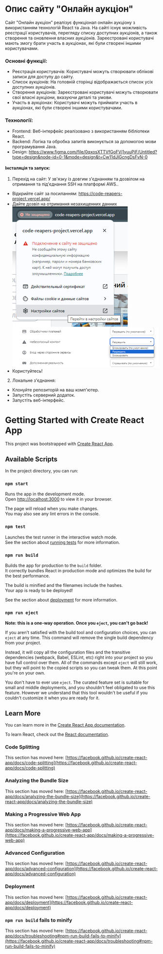 # Опис сайту "Онлайн аукціон"

Сайт "Онлайн аукціон" реалізує функціонал онлайн аукціону з використанням технологій React та Java. На сайті існує можливість реєстрації користувачів, перегляду списку доступних аукціонів, а також створення та оновлення власних аукціонів. Зареєстровані користувачі мають змогу брати участь в аукціонах, які були створені іншими користувачами.

### Основні функції:

- Реєстрація користувачів: Користувачі можуть створювати облікові записи для доступу до сайту.
- Список аукціонів: На головній сторінці відображається список усіх доступних аукціонів.
- Створення аукціонів: Зареєстровані користувачі можуть створювати свої власні аукціони, вказуючи деталі та умови.
- Участь в аукціонах: Користувачі можуть приймати участь в аукціонах, які були створені іншими користувачами.

### Технології:

- Frontend: Веб-інтерфейс реалізовано з використанням бібліотеки React.
- Backend: Логіка та обробка запитів виконується за допомогою мови програмування Java.
- Design: https://www.figma.com/file/0qxosXTTVfGoFVj1yuuPiF/Untitled?type=design&node-id=0-1&mode=design&t=Cw11dJlGcngDsFvN-0

#### Інсталяція та запуск:
1. Перехід на сайт:
У зв'язку із довгим з'єднанням та дозвілом на отримання та під'єднання SSH на платформі AWS..
- Відкрийте сайт за посиланням: https://code-reapers-project.vercel.app/
- Дайте дозвіл на отримання незахищенних данних
![Path1](src/icons/Path1.png)
![Path2](src/icons/Path2.png)
- Користуйтесь!

2. Локальне з'єднання:
- Клонуйте репозиторій на ваш комп'ютер.
- Запустіть серверний додаток.
- Запустіть веб-інтерфейс.



# Getting Started with Create React App

This project was bootstrapped with [Create React App](https://github.com/facebook/create-react-app).

## Available Scripts

In the project directory, you can run:

### `npm start`

Runs the app in the development mode.\
Open [http://localhost:3000](http://localhost:3000) to view it in your browser.

The page will reload when you make changes.\
You may also see any lint errors in the console.

### `npm test`

Launches the test runner in the interactive watch mode.\
See the section about [running tests](https://facebook.github.io/create-react-app/docs/running-tests) for more information.

### `npm run build`

Builds the app for production to the `build` folder.\
It correctly bundles React in production mode and optimizes the build for the best performance.

The build is minified and the filenames include the hashes.\
Your app is ready to be deployed!

See the section about [deployment](https://facebook.github.io/create-react-app/docs/deployment) for more information.

### `npm run eject`

**Note: this is a one-way operation. Once you `eject`, you can't go back!**

If you aren't satisfied with the build tool and configuration choices, you can `eject` at any time. This command will remove the single build dependency from your project.

Instead, it will copy all the configuration files and the transitive dependencies (webpack, Babel, ESLint, etc) right into your project so you have full control over them. All of the commands except `eject` will still work, but they will point to the copied scripts so you can tweak them. At this point you're on your own.

You don't have to ever use `eject`. The curated feature set is suitable for small and middle deployments, and you shouldn't feel obligated to use this feature. However we understand that this tool wouldn't be useful if you couldn't customize it when you are ready for it.

## Learn More

You can learn more in the [Create React App documentation](https://facebook.github.io/create-react-app/docs/getting-started).

To learn React, check out the [React documentation](https://reactjs.org/).

### Code Splitting

This section has moved here: [https://facebook.github.io/create-react-app/docs/code-splitting](https://facebook.github.io/create-react-app/docs/code-splitting)

### Analyzing the Bundle Size

This section has moved here: [https://facebook.github.io/create-react-app/docs/analyzing-the-bundle-size](https://facebook.github.io/create-react-app/docs/analyzing-the-bundle-size)

### Making a Progressive Web App

This section has moved here: [https://facebook.github.io/create-react-app/docs/making-a-progressive-web-app](https://facebook.github.io/create-react-app/docs/making-a-progressive-web-app)

### Advanced Configuration

This section has moved here: [https://facebook.github.io/create-react-app/docs/advanced-configuration](https://facebook.github.io/create-react-app/docs/advanced-configuration)

### Deployment

This section has moved here: [https://facebook.github.io/create-react-app/docs/deployment](https://facebook.github.io/create-react-app/docs/deployment)

### `npm run build` fails to minify

This section has moved here: [https://facebook.github.io/create-react-app/docs/troubleshooting#npm-run-build-fails-to-minify](https://facebook.github.io/create-react-app/docs/troubleshooting#npm-run-build-fails-to-minify)
